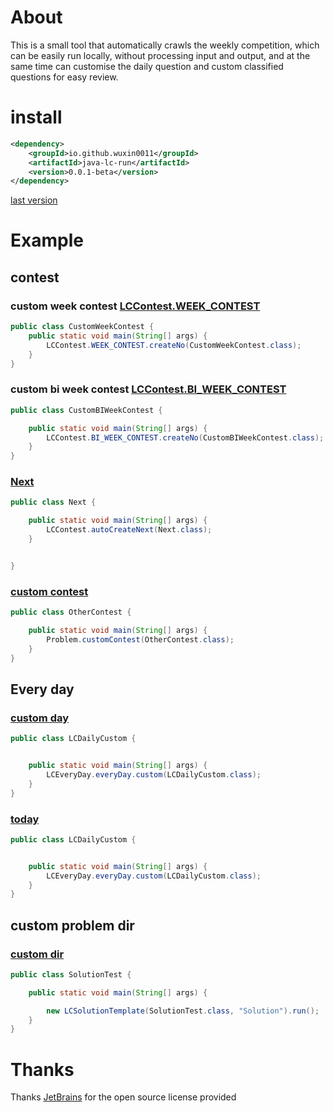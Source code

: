 


# About
This is a small tool that automatically crawls the weekly competition, which can be easily run locally, without processing input and output, and at the same time can customise the daily question and custom classified questions for easy review.

# install

```xml
<dependency>
    <groupId>io.github.wuxin0011</groupId>
    <artifactId>java-lc-run</artifactId>
    <version>0.0.1-beta</version>
</dependency>
```
[last version](https://central.sonatype.com/artifact/io.github.wuxin0011/java-lc-run)

# Example


## contest


### custom week contest [ LCContest.WEEK_CONTEST](./src/main/java/code_generation/crwal/leetcode/LCContest.java)
 
```java
public class CustomWeekContest {
    public static void main(String[] args) {
        LCContest.WEEK_CONTEST.createNo(CustomWeekContest.class);
    }
}
```



### custom bi week contest [ LCContest.BI_WEEK_CONTEST](./src/main/java/code_generation/crwal/leetcode/LCContest.java)

```java
public class CustomBIWeekContest {

    public static void main(String[] args) {
        LCContest.BI_WEEK_CONTEST.createNo(CustomBIWeekContest.class);
    }
}
```


### [Next](./src/main/java/code_generation/crwal/leetcode/LCContest.java)



```java
public class Next {

    public static void main(String[] args) {
        LCContest.autoCreateNext(Next.class);
    }


}
```

### [custom contest](./src/main/java/code_generation/contest/Problem.java)

```java
public class OtherContest {

    public static void main(String[] args) {
        Problem.customContest(OtherContest.class);
    }
}
```


## Every day

### [custom day](./src/main/java/code_generation/crwal/leetcode/LCEveryDay.java)

```java
public class LCDailyCustom {


    public static void main(String[] args) {
        LCEveryDay.everyDay.custom(LCDailyCustom.class);
    }
}
```

### [today](./src/main/java/code_generation/crwal/leetcode/LCEveryDay.java)



```java
public class LCDailyCustom {


    public static void main(String[] args) {
        LCEveryDay.everyDay.custom(LCDailyCustom.class);
    }
}
```

## custom problem dir

### [custom dir](./src/main/java/code_generation/crwal/leetcode/LCSolutionTemplate.java)




```java
public class SolutionTest {

    public static void main(String[] args) {

        new LCSolutionTemplate(SolutionTest.class, "Solution").run();
    }
}
```


# Thanks

Thanks [JetBrains](https://www.jetbrains.com/?from=py-lc-run) for the open source license provided
